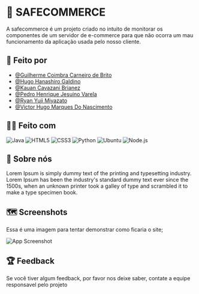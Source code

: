 # :shopping_cart: SAFECOMMERCE

A safecommerce é um projeto criado no intuito de monitorar os componentes de um servidor de e-commerce para que não ocorra um mau funcionamento da aplicação usada pelo nosso cliente.


## :boy: Feito por 

- [@Guilherme Coimbra Carneiro de Brito](https://github.com/Pedro-Jsn)
- [@Hugo Hanashiro Galdino](https://github.com/HugoHanashiro)
- [@Kauan Cavazani Brianez](https://github.com/KauanCavazaniBrianez)
- [@Pedro Henrique Jesuino Varela](https://github.com/Coimbra1999)
- [@Ryan Yuji Miyazato](https://github.com/ryan-miyazato)
- [@Victor Hugo Marques Do Nascimento](https://github.com/ViHugo03)


## :technologist: Feito com 
![Java](https://img.shields.io/badge/Java-ED8B00?style=for-the-badge&logo=java&logoColor=white)
![HTML5](https://img.shields.io/badge/html5-%23E34F26.svg?style=for-the-badge&logo=html5&logoColor=white)
![CSS3](https://img.shields.io/badge/css3-%231572B6.svg?style=for-the-badge&logo=css3&logoColor=white)
![Python](https://img.shields.io/badge/Python-3776AB?style=for-the-badge&logo=python&logoColor=white)
![Ubuntu](https://img.shields.io/badge/Ubuntu-E95420?style=for-the-badge&logo=ubuntu&logoColor=white)
![Node.js](https://img.shields.io/badge/Node.js-43853D?style=for-the-badge&logo=node.js&logoColor=white)


## 🚀 Sobre nós

Lorem Ipsum is simply dummy text of the printing and typesetting industry. Lorem Ipsum has been the industry's standard dummy text ever since the 1500s, when an unknown printer took a galley of type and scrambled it to make a type specimen book.

## :world_map: Screenshots

Essa é uma imagem para tentar demonstrar como ficaria o site;

![App Screenshot](https://www.gov.br/agricultura/pt-br/assuntos/riscos-seguro/imagens/em_construao.png/@@images/image.png)


## :trophy: Feedback

Se você tiver algum feedback, por favor nos deixe saber, contate a equipe responsavel pelo projeto
